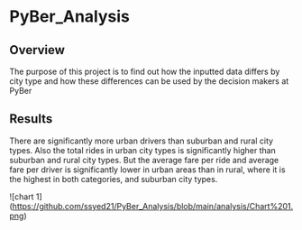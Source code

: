# PyBer_Analysis

## Overview
The purpose of this project is to find out how the inputted data differs by city type and how these differences can be used by the decision makers at PyBer 

## Results
There are significantly more urban drivers than suburban and rural city types. Also the total rides in urban city types is significantly higher than suburban and rural city types. But the average fare per ride and average fare per driver is significantly lower in urban areas than in rural, where it is the highest in both categories, and suburban city types.

![chart 1] (https://github.com/ssyed21/PyBer_Analysis/blob/main/analysis/Chart%201.png)
